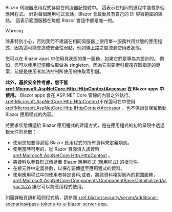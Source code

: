 Blazor 伺服器應用程式存留在伺服器記憶體中。 這表示在相同的進程中裝載多個應用程式。 針對每個應用程式會話，Blazor 會啟動具有自己的 DI 容器範圍的線路。 這表示範圍服務在每個 Blazor 會話中都是唯一的。

> [!WARNING]
> 除非特別小心，否則我們不建議在相同伺服器上使用單一服務共用狀態的應用程式，因為這可能會造成安全性弱點，例如線上路之間洩漏使用者狀態。

您可以在 Blazor apps 中使用具狀態的單一服務，如果它們是專為其設計的。 例如，您可以使用記憶體快取做為 singleton，因為它需要索引鍵來存取指定的專案，前提是使用者無法控制所使用的快取索引鍵。

**此外，基於安全性考慮，您不能 <xref:Microsoft.AspNetCore.Http.IHttpContextAccessor> 在 Blazor apps 中使用。** Blazor apps 會在 ASP.NET Core 管線的內容之外執行。 <xref:Microsoft.AspNetCore.Http.HttpContext>不保證可在中使用 <xref:Microsoft.AspNetCore.Http.IHttpContextAccessor> ，也不保證會保留啟動 Blazor 應用程式的內容。

將要求狀態傳遞給 Blazor 應用程式的建議方式，是在應用程式的初始呈現中透過根元件的參數：

* 使用您想要傳遞給 Blazor 應用程式的所有資料來定義類別。
* 使用當時可用的，從 Razor 頁面填入該資料 <xref:Microsoft.AspNetCore.Http.HttpContext> 。
* 將資料以參數形式傳遞至 Blazor 應用程式 (應用程式) 的根元件。
* 在根元件中定義參數，以保存要傳遞至應用程式的資料。
* 使用應用程式中的使用者特定資料;或者，將該資料複製到內的範圍服務， <xref:Microsoft.AspNetCore.Components.ComponentBase.OnInitializedAsync%2A> 讓它可以跨應用程式使用。

如需詳細資訊和範例程式碼，請參閱 <xref:blazor/security/server/additional-scenarios#pass-tokens-to-a-blazor-server-app>。

